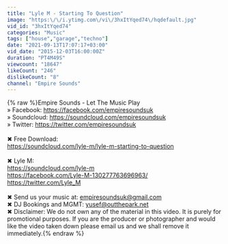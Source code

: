 ```yaml
---
title: "Lyle M - Starting To Question"
image: "https:\/\/i.ytimg.com\/vi\/3hxItYqed74\/hqdefault.jpg"
vid_id: "3hxItYqed74"
categories: "Music"
tags: ["house","garage","techno"]
date: "2021-09-13T17:07:17+03:00"
vid_date: "2015-12-03T16:00:00Z"
duration: "PT4M49S"
viewcount: "18647"
likeCount: "246"
dislikeCount: "8"
channel: "Empire Sounds"
---
```

{% raw %}Empire Sounds - Let The Music Play<br />» Facebook: <a rel="nofollow" target="blank" href="https://facebook.com/empiresoundsuk">https://facebook.com/empiresoundsuk</a><br />» Soundcloud: <a rel="nofollow" target="blank" href="https://soundcloud.com/empiresoundsuk">https://soundcloud.com/empiresoundsuk</a><br />» Twitter: <a rel="nofollow" target="blank" href="https://twitter.com/empiresoundsuk">https://twitter.com/empiresoundsuk</a><br /><br />✖ Free Download:<br /><a rel="nofollow" target="blank" href="https://soundcloud.com/lyle-m/lyle-m-starting-to-question">https://soundcloud.com/lyle-m/lyle-m-starting-to-question</a><br /><br />✖ Lyle M: <br /><a rel="nofollow" target="blank" href="https://soundcloud.com/lyle-m">https://soundcloud.com/lyle-m</a><br /><a rel="nofollow" target="blank" href="https://facebook.com/Lyle-M-130277763696963/">https://facebook.com/Lyle-M-130277763696963/</a><br /><a rel="nofollow" target="blank" href="https://twitter.com/Lyle_M">https://twitter.com/Lyle_M</a><br /><br />✖ Send us your music at: empiresoundsuk@gmail.com<br />✖ DJ Bookings and MGMT: yusef@outthepark.net<br />✖ Disclaimer: We do not own any of the material in this video. It is purely for promotional purposes. If you are the producer or photographer and would like the video taken down please email us and we shall remove it immediately.{% endraw %}

